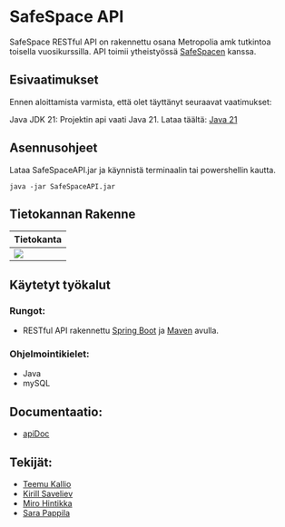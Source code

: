 # SafeSpace API

SafeSpace RESTful API on rakennettu osana Metropolia amk tutkintoa toisella vuosikurssilla. API toimii ytheistyössä [SafeSpacen](https://github.com/hinmiro/SafeSpace) kanssa. 

## Esivaatimukset
Ennen aloittamista varmista, että olet täyttänyt seuraavat vaatimukset:

Java JDK 21: Projektin api vaati Java 21. Lataa täältä: [Java 21](https://www.oracle.com/java/technologies/javase/jdk21-archive-downloads.html)

## Asennusohjeet

Lataa SafeSpaceAPI.jar ja käynnistä terminaalin tai powershellin kautta.

```
java -jar SafeSpaceAPI.jar
```


## Tietokannan Rakenne 

| Tietokanta |
| --- |
|<img src="https://github.com/user-attachments/assets/a9bb0859-c9b9-4d7e-8b86-8b83695180e1">|


## Käytetyt työkalut

### Rungot:

- RESTful API rakennettu [Spring Boot](https://spring.io/projects/spring-boot) ja [Maven](https://maven.apache.org/) avulla.

### Ohjelmointikielet:
- Java
- mySQL

## Documentaatio: 
- [apiDoc](https://documenter.getpostman.com/view/34136497/2sAXxJhEWW)

## Tekijät:
- [Teemu Kallio](https://github.com/teemueka)
- [Kirill Saveliev](https://github.com/JoelPalu)
- [Miro Hintikka](https://github.com/hinmiro)
- [Sara Pappila](https://github.com/sarapap)



